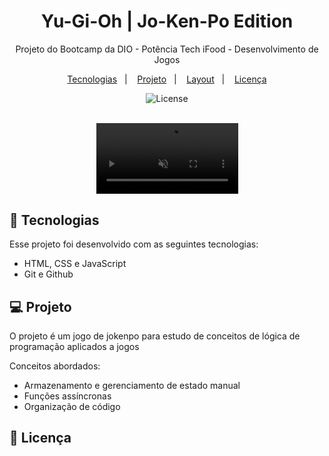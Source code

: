 <h1 align="center"> Yu-Gi-Oh | Jo-Ken-Po Edition</h1>

<p align="center">
Projeto do Bootcamp da DIO - Potência Tech iFood - Desenvolvimento de Jogos
</p>

<p align="center">
  <a href="#-tecnologias">Tecnologias</a>&nbsp;&nbsp;&nbsp;|&nbsp;&nbsp;&nbsp;
  <a href="#-projeto">Projeto</a>&nbsp;&nbsp;&nbsp;|&nbsp;&nbsp;&nbsp;
  <a href="#-layout">Layout</a>&nbsp;&nbsp;&nbsp;|&nbsp;&nbsp;&nbsp;
  <a href="#memo-licença">Licença</a>
</p>

<p align="center">
  <img alt="License" src="https://img.shields.io/static/v1?label=license&message=MIT&color=49AA26&labelColor=000000">
</p>

<br>

<div align="center" margin="auto" width="100%">
  <video class="video" autoplay loop muted width="45%">
    <source src="./.github/projeto.mp4" type="video/mp4">
  </video>
</div>

## 🚀 Tecnologias

Esse projeto foi desenvolvido com as seguintes tecnologias:

- HTML, CSS e JavaScript
- Git e Github

## 💻 Projeto
O projeto é um jogo de jokenpo para estudo de conceitos de lógica de programação aplicados a jogos

Conceitos abordados:
- Armazenamento e gerenciamento de estado manual
- Funções assíncronas
- Organização de código

## :memo: Licença